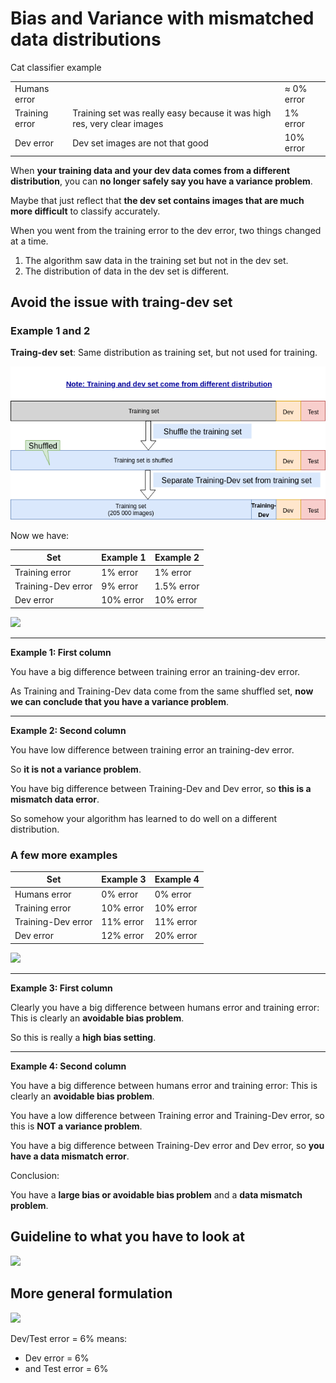 # Bias and Variance with mismatched data distributions

Cat classifier example

|              | |                   |
|--------------|-|-------------------|
| Humans error | |$\approx$ 0% error | 
| Training error | Training set was really easy because it was high res, very clear images | 1% error |   
| Dev error | Dev set images are not that good | 10% error | 

When **your training data and your dev data comes from a different distribution**, you can **no longer safely say you have a variance problem**. 

Maybe that just reflect that **the dev set contains images that are much more difficult** to classify accurately.

When you went from the training error to the dev error, two things changed at a time.

1. The algorithm saw data in the training set but not in the dev set.
2. The distribution of data in the dev set is different.

## Avoid the issue with traing-dev set

### Example 1 and 2

**Traing-dev set**: Same distribution as training set, but not used for training.

![](img/training_dev_set.png)

Now we have:

| Set   | Example 1       |   Example 2   |
|-------|-----------------|---------------|
| Training error | 1% error | 1% error |
| Training-Dev error | 9% error | 1.5% error |  
| Dev error | 10% error | 10% error |

<img src="../img/screenshot_from_2019-01-22_17-31-51.png" width="400" />

----
__Example 1: First column__

You have a big difference between training error an training-dev error.

As Training and Training-Dev data come from the same shuffled set, **now we can conclude that you have a variance problem**.

----
__Example 2: Second column__

You have low difference between training error an training-dev error.

So **it is not a variance problem**.

You have big difference between Training-Dev and Dev error, so **this is a mismatch data error**.

So somehow your algorithm has learned to do well on a different distribution.

### A few more examples

| Set   | Example 3       |   Example 4   |
|-------|-----------------|---------------|
| Humans error | 0% error | 0% error |
| Training error | 10% error | 10% error |
| Training-Dev error | 11% error | 11% error |  
| Dev error | 12% error | 20% error |

<img src="../img/screenshot_from_2019-01-22_17-31-51.png" width="400" />


----
__Example 3: First column__

Clearly you have a big difference between humans error and training error: This is clearly an **avoidable bias problem**.

So this is really a **high bias setting**.

----
__Example 4: Second column__

You have a big difference between humans error and training error: This is clearly an **avoidable bias problem**.

You have a low difference between Training error and Training-Dev error, so this is **NOT a variance problem**.

You have a big difference between Training-Dev error and Dev error, so **you have a data mismatch error**.

Conclusion:

You have a **large bias or avoidable bias problem** and a **data mismatch problem**.

## Guideline to what you have to look at

<img src="../img/errorsdescribed.png" width="300" />

## More general formulation

<img src="../img/screenshot_from_2019-01-22_23-44-43.png" width="600" />

Dev/Test error = 6% means:

- Dev error = 6%
- and Test error = 6%